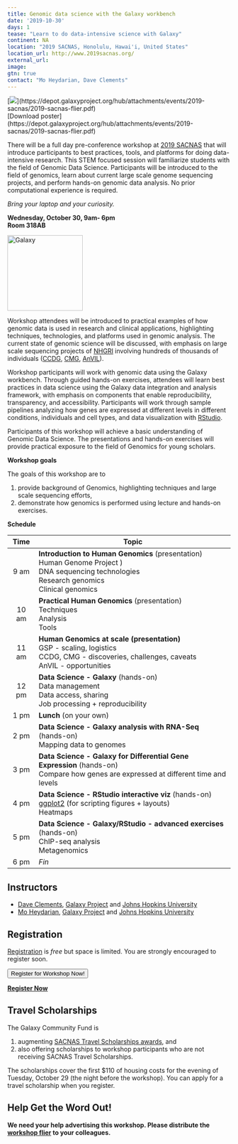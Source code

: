 ```yaml
---
title: Genomic data science with the Galaxy workbench
date: '2019-10-30'
days: 1
tease: "Learn to do data-intensive science with Galaxy"
continent: NA
location: "2019 SACNAS, Honolulu, Hawai'i, United States" 
location_url: http://www.2019sacnas.org/
external_url: 
image: 
gtn: true
contact: "Mo Heydarian, Dave Clements"
---
```


<div class="float-right">
[<img src="/events/2019-sacnas/sacnas-2019-flier-thumb.png" />](https://depot.galaxyproject.org/hub/attachments/events/2019-sacnas/2019-sacnas-flier.pdf)<br />
<div class="center">[Download poster](https://depot.galaxyproject.org/hub/attachments/events/2019-sacnas/2019-sacnas-flier.pdf)</div></div>

There will be a full day pre-conference workshop at [2019 SACNAS](http://www.2019sacnas.org/) that will introduce participants to best practices, tools, and platforms for doing data-intensive research. This STEM focused session will familiarize students with the field of Genomic Data Science. Participants will be introduced to the field of genomics, learn about current large scale genome sequencing projects, and perform hands-on genomic data analysis.  No prior computational experience is required.

*Bring your laptop and your curiosity.*


**Wednesday, October 30, 9am- 6pm**<br />
**Room 318AB**

[<img class="float-left" src="/images/galaxy-logos/galaxy_project_logo_blue.png" alt="Galaxy" width="170" />](/)

Workshop attendees will be introduced to practical examples of how genomic data is used in research and clinical applications, highlighting techniques, technologies, and platforms used in genomic analysis. The current state of genomic science will be discussed, with emphasis on large scale sequencing projects of [NHGRI](https://www.genome.gov/) involving hundreds of thousands of individuals ([CCDG](https://www.genome.gov/Funded-Programs-Projects/NHGRI-Genome-Sequencing-Program/Centers-for-Common-Disease-Genomics), [CMG](https://www.genome.gov/Funded-Programs-Projects/NHGRI-Genome-Sequencing-Program/Centers-for-Mendelian-Genomics-CMG), [AnVIL](https://www.genome.gov/Funded-Programs-Projects/Computational-Genomics-and-Data-Science-Program/Genomic-Analysis-Visualization-Informatics-Lab-space-AnVIL)).

Workshop participants will work with genomic data using the Galaxy workbench. Through guided hands-on exercises, attendees will learn best practices in data science using the Galaxy data integration and analysis framework, with emphasis on components that enable reproducibility, transparency, and accessibility. Participants will work through sample pipelines analyzing how genes are expressed at different levels in different conditions, individuals and cell types, and data visualization with [RStudio](https://www.rstudio.com/).

Participants of this workshop will achieve a basic understanding of Genomic Data Science. The presentations and hands-on exercises will provide practical exposure to the field of Genomics for young scholars.

**Workshop goals**

The goals of this workshop are to

1. provide background of Genomics, highlighting techniques and large scale sequencing efforts,
2. demonstrate how genomics is performed using lecture and hands-on exercises.

**Schedule**

| Time | Topic |
|:----:| ----- |
| 9 am | **Introduction to Human Genomics** (presentation) <br /> Human Genome Project ) <br /> DNA sequencing technologies <br /> Research genomics <br /> Clinical genomics |
| 10 am | **Practical Human Genomics** (presentation) <br /> Techniques <br />Analysis <br /> Tools |
| 11 am | **Human Genomics at scale (presentation)** <br /> GSP - scaling, logistics <br /> CCDG, CMG - discoveries, challenges, caveats <br /> AnVIL - opportunities |
| 12 pm | **Data Science - Galaxy** (hands-on) <br /> Data management <br /> Data access, sharing <br /> Job processing + reproducibility |
| 1 pm | **Lunch** (on your own)
| 2 pm | **Data Science - Galaxy analysis with RNA-Seq** (hands-on) <br /> Mapping data to genomes |
| 3 pm | **Data Science - Galaxy for Differential Gene Expression** (hands-on) <br /> Compare how genes are expressed at different time and levels |
| 4 pm | **Data Science - RStudio interactive viz** (hands-on) <br /> [ggplot2](https://ggplot2.tidyverse.org/) (for scripting figures + layouts) <br /> Heatmaps |
| 5 pm | **Data Science - Galaxy/RStudio - advanced exercises** (hands-on) <br /> ChIP-seq analysis <br /> Metagenomics |
| 6 pm | *Fin* |

## Instructors

- [Dave Clements](/people/dave-clements/), [Galaxy Project](/) and [Johns Hopkins University](http://jhu.edu)
- [Mo Heydarian](/people/mo-heydarian/), [Galaxy Project](/) and [Johns Hopkins University](http://jhu.edu)

## Registration

[Registration](https://sacnas-genomics-2019.eventbrite.com/) is *free* but space is limited.  You are strongly encouraged to register soon.

<a href="https://sacnas-genomics-2019.eventbrite.com/"><button type="button" class="btn btn-success">Register for Workshop Now!</button></a>


**[Register Now](https://sacnas-genomics-2019.eventbrite.com/)**

## Travel Scholarships

The Galaxy Community Fund is

1. augmenting [SACNAS Travel Scholarships awards](https://www.2019sacnas.org/travel-scholarships/), and
2. also offering scholarships to workshop participants who are not receiving SACNAS Travel Scholarships.

The scholarships cover the first $110 of housing costs for the evening of Tuesday, October 29 (the night before the workshop).  You can apply for a travel scholarship when you register.


## Help Get the Word Out!

**We need your help advertising this workshop.  Please distribute the [workshop flier](https://depot.galaxyproject.org/hub/attachments/events/2019-sacnas/2019-sacnas-flier.pdf) to your colleagues.**
